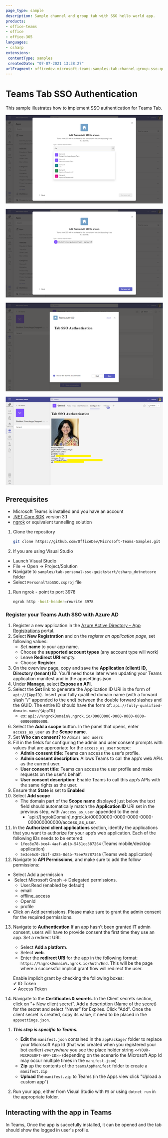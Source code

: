 ```yaml
---
page_type: sample
description: Sample channel and group tab with SSO hello world app.
products:
- office-teams
- office
- office-365
languages:
- csharp
extensions:
 contentType: samples
 createdDate: "07-07-2021 13:38:27"
urlFragment: officedev-microsoft-teams-samples-tab-channel-group-sso-quickstart-csharp_dotnetcore
---
```


# Teams Tab SSO Authentication

This sample illustrates how to implement SSO authentication for Teams Tab.

![setupteams](Images/setupteams.png)

![setuptab](Images/setuptab.png)

![tabsso](Images/tabsso.png)

![configuretab](Images/configuretab.png)

## Prerequisites

- Microsoft Teams is installed and you have an account
- [.NET Core SDK](https://dotnet.microsoft.com/download) version 3.1
- [ngrok](https://ngrok.com/) or equivalent tunnelling solution

1) Clone the repository

    ```bash
    git clone https://github.com/OfficeDev/Microsoft-Teams-Samples.git
    ```

1) If you are using Visual Studio
  - Launch Visual Studio
  - File -> Open -> Project/Solution
  - Navigate to `samples/tab-personal-sso-quickstart/csharp_dotnetcore` folder
  - Select `PersonalTabSSO.csproj` file

1) Run ngrok - point to port 3978

    ```bash
    ngrok http -host-header=rewrite 3978
    ```
### Register your Teams Auth SSO with Azure AD

1. Register a new application in the [Azure Active Directory – App Registrations](https://go.microsoft.com/fwlink/?linkid=2083908) portal.
2. Select **New Registration** and on the *register an application page*, set following values:
    * Set **name** to your app name.
    * Choose the **supported account types** (any account type will work)
    * Leave **Redirect URI** empty.
    * Choose **Register**.
3. On the overview page, copy and save the **Application (client) ID, Directory (tenant) ID**. You’ll need those later when updating your Teams application manifest and in the appsettings.json.
4. Under **Manage**, select **Expose an API**. 
5. Select the **Set** link to generate the Application ID URI in the form of `api://{AppID}`. Insert your fully qualified domain name (with a forward slash "/" appended to the end) between the double forward slashes and the GUID. The entire ID should have the form of: `api://fully-qualified-domain-name/{AppID}`
    * ex: `api://%ngrokDomain%.ngrok.io/00000000-0000-0000-0000-000000000000`.
6. Select the **Add a scope** button. In the panel that opens, enter `access_as_user` as the **Scope name**.
7. Set **Who can consent?** to `Admins and users`
8. Fill in the fields for configuring the admin and user consent prompts with values that are appropriate for the `access_as_user` scope:
    * **Admin consent title:** Teams can access the user’s profile.
    * **Admin consent description**: Allows Teams to call the app’s web APIs as the current user.
    * **User consent title**: Teams can access the user profile and make requests on the user's behalf.
    * **User consent description:** Enable Teams to call this app’s APIs with the same rights as the user.
9. Ensure that **State** is set to **Enabled**
10. Select **Add scope**
    * The domain part of the **Scope name** displayed just below the text field should automatically match the **Application ID** URI set in the previous step, with `/access_as_user` appended to the end:
        * `api://[ngrokDomain].ngrok.io/00000000-0000-0000-0000-000000000000/access_as_user.
11. In the **Authorized client applications** section, identify the applications that you want to authorize for your app’s web application. Each of the following IDs needs to be entered:
    * `1fec8e78-bce4-4aaf-ab1b-5451cc387264` (Teams mobile/desktop application)
    * `5e3ce6c0-2b1f-4285-8d4b-75ee78787346` (Teams web application)
12. Navigate to **API Permissions**, and make sure to add the follow permissions:
-   Select Add a permission
-   Select Microsoft Graph -\> Delegated permissions.
    * User.Read (enabled by default)
    * email
    * offline_access
    * OpenId
    * profile
-   Click on Add permissions. Please make sure to grant the admin consent for the required permissions.
13. Navigate to **Authentication**
    If an app hasn't been granted IT admin consent, users will have to provide consent the first time they use an app.
    Set a redirect URI:
    * Select **Add a platform**.
    * Select **web**.
    * Enter the **redirect URI** for the app in the following format: `https://%ngrokDomain%.ngrok.io/Auth/End`. This will be the page where a successful implicit grant flow will redirect the user.
    
    Enable implicit grant by checking the following boxes:  
    ✔ ID Token  
    ✔ Access Token  
14.  Navigate to the **Certificates & secrets**. In the Client secrets section, click on "+ New client secret". Add a description      (Name of the secret) for the secret and select “Never” for Expires. Click "Add". Once the client secret is created, copy its value, it need to be placed in the `appsettings.json`.


1) __*This step is specific to Teams.*__
    - **Edit** the `manifest.json` contained in the `appPackage/` folder to replace your Microsoft App Id (that was created when you registered your bot earlier) *everywhere* you see the place holder string `<<YOUR-MICROSOFT-APP-ID>>` (depending on the scenario the Microsoft App Id may occur multiple times in the `manifest.json`)
    - **Zip** up the contents of the `teamsAppManifest` folder to create a `manifest.zip`
    - **Upload** the `manifest.zip` to Teams (in the Apps view click "Upload a custom app")

1) Run your app, either from Visual Studio with `F5` or using `dotnet run` in the appropriate folder.

## Interacting with the app in Teams

In Teams, Once the app is succefully installed, it can be opened and the tab should show the logged in user's profile.

